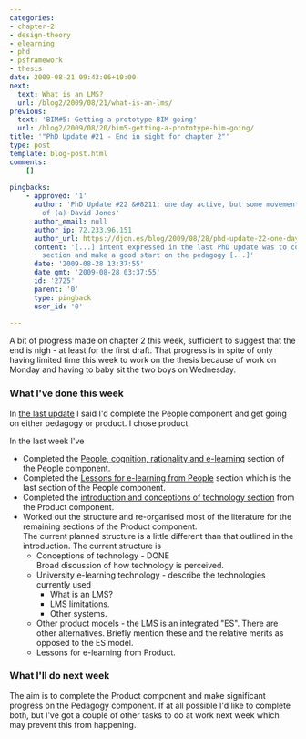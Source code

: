 ```yaml
---
categories:
- chapter-2
- design-theory
- elearning
- phd
- psframework
- thesis
date: 2009-08-21 09:43:06+10:00
next:
  text: What is an LMS?
  url: /blog2/2009/08/21/what-is-an-lms/
previous:
  text: 'BIM#5: Getting a prototype BIM going'
  url: /blog2/2009/08/20/bim5-getting-a-prototype-bim-going/
title: '"PhD Update #21 - End in sight for chapter 2"'
type: post
template: blog-post.html
comments:
    []
    
pingbacks:
    - approved: '1'
      author: 'PhD Update #22 &#8211; one day active, but some movement &laquo; The Weblog
        of (a) David Jones'
      author_email: null
      author_ip: 72.233.96.151
      author_url: https://djon.es/blog/2009/08/28/phd-update-22-one-day-active-but-some-movement/
      content: '[...] intent expressed in the last PhD update was to complete the Product
        section and make a good start on the pedagogy [...]'
      date: '2009-08-28 13:37:55'
      date_gmt: '2009-08-28 03:37:55'
      id: '2725'
      parent: '0'
      type: pingback
      user_id: '0'
    
---
```

A bit of progress made on chapter 2 this week, sufficient to suggest that the end is nigh - at least for the first draft. That progress is in spite of only having limited time this week to work on the thesis because of work on Monday and having to baby sit the two boys on Wednesday.

### What I've done this week

In [the last update](/blog2/2009/08/14/phd-update-20-progress-slowness-and-techno-rationality/) I said I'd complete the People component and get going on either pedagogy or product. I chose product.

In the last week I've

- Completed the [People, cognition, rationality and e-learning](/blog2/2009/08/16/people-cognition-rationality-and-e-learning/) section of the People component.
- Completed the [Lessons for e-learning from People](/blog2/2009/08/17/lessons-for-e-learning-from-people/) section which is the last section of the People component.
- Completed the [introduction and conceptions of technology section](/blog2/2009/08/19/the-product-component-of-the-ps-framework/) from the Product component.
- Worked out the structure and re-organised most of the literature for the remaining sections of the Product component.  
    The current planned structure is a little different than that outlined in the introduction. The current structure is
    - Conceptions of technology - DONE  
        Broad discussion of how technology is perceived.
    - University e-learning technology - describe the technologies currently used
        - What is an LMS?
        - LMS limitations.
        - Other systems.
    - Other product models - the LMS is an integrated "ES". There are other alternatives. Briefly mention these and the relative merits as opposed to the ES model.
    - Lessons for e-learning from Product.

### What I'll do next week

The aim is to complete the Product component and make significant progress on the Pedagogy component. If at all possible I'd like to complete both, but I've got a couple of other tasks to do at work next week which may prevent this from happening.